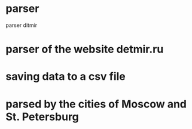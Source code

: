 # parser
parser ditmir
# parser of the website detmir.ru
# saving data to a csv file
# parsed by the cities of Moscow and St. Petersburg
